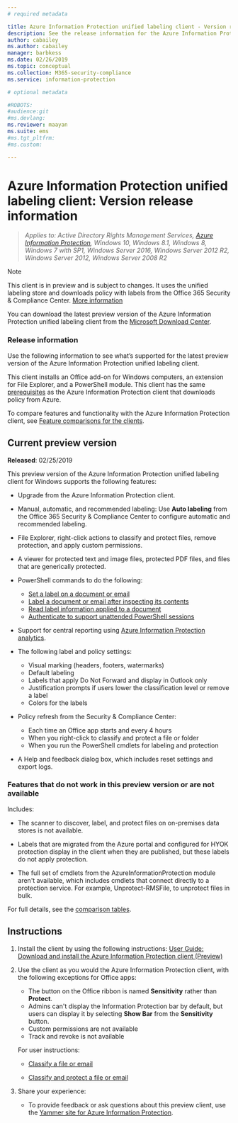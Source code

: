 ```yaml
---
# required metadata

title: Azure Information Protection unified labeling client - Version release information
description: See the release information for the Azure Information Protection unified labeling client for Windows. 
author: cabailey
ms.author: cabailey
manager: barbkess
ms.date: 02/26/2019
ms.topic: conceptual
ms.collection: M365-security-compliance
ms.service: information-protection

# optional metadata

#ROBOTS:
#audience:git
#ms.devlang:
ms.reviewer: maayan
ms.suite: ems
#ms.tgt_pltfrm:
#ms.custom:

---
```


# Azure Information Protection unified labeling client: Version release information

>*Applies to: Active Directory Rights Management Services, [Azure Information Protection](https://azure.microsoft.com/pricing/details/information-protection), Windows 10, Windows 8.1, Windows 8, Windows 7 with SP1, Windows Server 2016, Windows Server 2012 R2, Windows Server 2012, Windows Server 2008 R2*

> [!NOTE]
> This client is in preview and is subject to changes. It uses the unified labeling store and downloads policy with labels from the Office 365 Security & Compliance Center. [More information](/Office365/SecurityCompliance/sensitivity-labels)

You can download the latest preview version of the Azure Information Protection unified labeling client from the [Microsoft Download Center](https://www.microsoft.com/en-us/download/details.aspx?id=57440).

### Release information

Use the following information to see what’s supported for the latest preview version of the Azure Information Protection unified labeling client.

This client installs an Office add-on for Windows computers, an extension for File Explorer, and a PowerShell module. This client has the same [prerequisites](../requirements.md) as the Azure Information Protection client that downloads policy from Azure.

To compare features and functionality with the Azure Information Protection client, see [Feature comparisons for the clients](use-client.md#feature-comparisons-for-the-clients).

## Current preview version

**Released**: 02/25/2019

This preview version of the Azure Information Protection unified labeling client for Windows supports the following features: 

- Upgrade from the Azure Information Protection client.

- Manual, automatic, and recommended labeling: Use **Auto labeling** from the Office 365 Security & Compliance Center to configure automatic and recommended labeling.

- File Explorer, right-click actions to classify and protect files, remove protection, and apply custom permissions.

- A viewer for protected text and image files, protected PDF files, and files that are generically protected.

- PowerShell commands to do the following:
    - [Set a label on a document or email](/powershell/module/azureinformationprotection/set-aipfilelabel)
    - [Label a document or email after inspecting its contents](/powershell/module/azureinformationprotection/set-aipfileclassification)
    - [Read label information applied to a document](/powershell/module/azureinformationprotection/get-aipfilestatus)
    - [Authenticate to support unattended PowerShell sessions](/powershell/module/azureinformationprotection/set-aipauthentication)

- Support for central reporting using [Azure Information Protection analytics](../reports-aip.md).

- The following label and policy settings:
    - Visual marking (headers, footers, watermarks)
    - Default labeling
    - Labels that apply Do Not Forward and display in Outlook only
    - Justification prompts if users lower the classification level or remove a label
    - Colors for the labels

- Policy refresh from the Security & Compliance Center:
    - Each time an Office app starts and every 4 hours
    - When you right-click to classify and protect a file or folder
    - When you run the PowerShell cmdlets for labeling and protection

- A Help and feedback dialog box, which includes reset settings and export logs.

### Features that do not work in this preview version or are not available

Includes:

- The scanner to discover, label, and protect files on on-premises data stores is not available.

- Labels that are migrated from the Azure portal and configured for HYOK protection display in the client when they are published, but these labels do not apply protection.

- The full set of cmdlets from the AzureInformationProtection module aren't available, which includes cmdlets that connect directly to a protection service. For example, Unprotect-RMSFile, to unprotect files in bulk.

For full details, see the [comparison tables](use-client.md#feature-comparisons-for-the-clients).

## Instructions

1. Install the client by using the following instructions: [User Guide: Download and install the Azure Information Protection client (Preview)](install-unifiedlabelingclient-app.md) 

2. Use the client as you would the Azure Information Protection client, with the following exceptions for Office apps:
    - The button on the Office ribbon is named **Sensitivity** rather than **Protect**.
    - Admins can't display the Information Protection bar by default, but users can display it by selecting **Show Bar** from the **Sensitivity** button. 
    - Custom permissions are not available
    - Track and revoke is not available
    
    For user instructions:
    
    - [Classify a file or email](client-classify.md) 
    
    - [Classify and protect a file or email](client-classify-protect.md)

3. Share your experience: 
    
    - To provide feedback or ask questions about this preview client, use the [Yammer site for Azure Information Protection](https://www.yammer.com/AskIPTeam).
